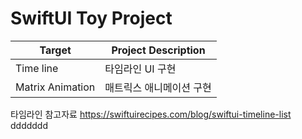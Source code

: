# SwiftUI Toy Project

| Target | Project Description |
| ------ | ------ |
| Time line | 타임라인 UI 구현 |
| Matrix Animation | 매트릭스 애니메이션 구현 |

타임라인 참고자료
https://swiftuirecipes.com/blog/swiftui-timeline-list
ddddddd

